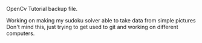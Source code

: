 OpenCv Tutorial backup file. 

Working on making my sudoku solver able to take data from simple pictures
Don't mind this, just trying to get used to git and working on different computers.
